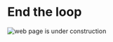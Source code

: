 # End the loop

![web page is under construction](https://docimages.blob.core.chinacloudapi.cn/images/commingsoon20210514.jpg)
